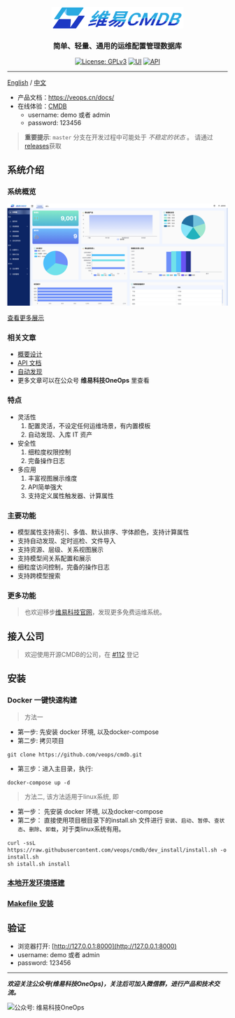 
<p align="center">
  <a href="https://veops.cn"><img src="docs/images/logo.png" alt="维易CMDB" width="300"/></a>
</p>
<h3 align="center">简单、轻量、通用的运维配置管理数据库</h3>
<p align="center">
  <a href="https://github.com/veops/cmdb/blob/master/LICENSE"><img src="https://img.shields.io/badge/License-AGPLv3-brightgreen" alt="License: GPLv3"></a>
  <a href="https:https://github.com/sendya/ant-design-pro-vue"><img src="https://img.shields.io/badge/UI-Ant%20Design%20Pro%20Vue-brightgreen" alt="UI"></a>
  <a href="https://github.com/pallets/flask"><img src="https://img.shields.io/badge/API-Flask-brightgreen" alt="API"></a>
</p>


------------------------------

[English](docs/README_en.md) / [中文](README.md)
- 产品文档：https://veops.cn/docs/
- 在线体验：<a href="https://cmdb.veops.cn" target="_blank">CMDB</a>
  - username: demo 或者 admin
  - password: 123456

> **重要提示**: `master` 分支在开发过程中可能处于 _不稳定的状态_ 。
> 请通过[releases](https://github.com/veops/cmdb/releases)获取

## 系统介绍

### 系统概览

<img src=docs/images/dashboard.png />

[查看更多展示](docs/screenshot.md)

### 相关文章

- <a href="https://mp.weixin.qq.com/s/v3eANth64UBW5xdyOkK3tg" target="_blank">概要设计</a>
- <a href="https://github.com/veops/cmdb/tree/master/docs/cmdb_api.md" target="_blank">API 文档</a>
- <a href="https://mp.weixin.qq.com/s/rQaf4AES7YJsyNQG_MKOLg" target="_blank">自动发现</a>
- 更多文章可以在公众号 **维易科技OneOps** 里查看

### 特点

- 灵活性
  1. 配置灵活，不设定任何运维场景，有内置模板
  2. 自动发现、入库 IT 资产
- 安全性
  1. 细粒度权限控制
  2. 完备操作日志
- 多应用
  1. 丰富视图展示维度
  2. API简单强大
  3. 支持定义属性触发器、计算属性

### 主要功能

- 模型属性支持索引、多值、默认排序、字体颜色，支持计算属性
- 支持自动发现、定时巡检、文件导入
- 支持资源、层级、关系视图展示
- 支持模型间关系配置和展示
- 细粒度访问控制，完备的操作日志
- 支持跨模型搜索





### 更多功能

> 也欢迎移步[维易科技官网](https://veops.cn)，发现更多免费运维系统。

## 接入公司

> 欢迎使用开源CMDB的公司，在 [#112](https://github.com/veops/cmdb/issues/112) 登记

## 安装

### Docker 一键快速构建
> 方法一
- 第一步: 先安装 docker 环境, 以及docker-compose
- 第二步: 拷贝项目
```shell 
git clone https://github.com/veops/cmdb.git
```
- 第三步：进入主目录，执行:
```
docker-compose up -d
```
> 方法二, 该方法适用于linux系统, 即
- 第一步： 先安装 docker 环境, 以及docker-compose
- 第二步： 直接使用项目根目录下的install.sh 文件进行 `安装`、`启动`、`暂停`、`查状态`、`删除`、`卸载`，对于类linux系统有用。
```shell
curl -ssL https://raw.githubusercontent.com/veops/cmdb/dev_install/install.sh -o install.sh 
sh istall.sh install
```

### [本地开发环境搭建](docs/local.md)

### [Makefile 安装](docs/makefile.md)

## 验证
- 浏览器打开: [http://127.0.0.1:8000](http://127.0.0.1:8000)
- username: demo 或者 admin
- password: 123456


---

_**欢迎关注公众号(维易科技OneOps)，关注后可加入微信群，进行产品和技术交流。**_

![公众号: 维易科技OneOps](docs/images/wechat.png)
